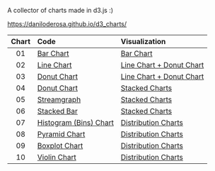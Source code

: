 A collector of charts made in d3.js :)

https://daniloderosa.github.io/d3_charts/

| Chart | Code                                                      | Visualization                                                                          |
| :---: | :-------------------------------------------------------- | :------------------------------------------------------------------------------------- |
|  01   | [Bar Chart](/docs/bar_chart/js/main.js)                   | [Bar Chart](https://daniloderosa.github.io/d3_charts/bar_chart/index.html)             |
|  02   | [Line Chart](/docs/line_chart_pie_chart/js/line-chart.js) | [Line Chart + Donut Chart](https://daniloderosa.github.io/d3_charts/line_chart_pie_chart/index.html) |
|  03   | [Donut Chart](/docs/line_chart_pie_chart/js/arcs.js)      | [Line Chart + Donut Chart](https://daniloderosa.github.io/d3_charts/line_chart_pie_chart/index.html) |
|  04   | [Donut Chart](/docs/stack_charts/js/donut-charts.js)      | [Stacked Charts](https://daniloderosa.github.io/d3_charts/stack_charts/index.html) |
|  05   | [Streamgraph](/docs/stack_charts/js/streamgraph.js)      | [Stacked Charts](https://daniloderosa.github.io/d3_charts/stack_charts/index.html) |
|  06   | [Stacked Bar](/docs/stack_charts/js/stacked-bars.js)      | [Stacked Charts](https://daniloderosa.github.io/d3_charts/stack_charts/index.html) |
|  07   | [Histogram (Bins) Chart](/docs/distribution_charts/js/histogram.js)      | [Distribution Charts](https://daniloderosa.github.io/d3_charts/distribution_charts/index.html) |
|  08   | [Pyramid Chart](/docs/distribution_charts/js/pyramid.js)      | [Distribution Charts](https://daniloderosa.github.io/d3_charts/distribution_charts/index.html) |
|  09   | [Boxplot Chart](/docs/distribution_charts/js/box-plot.js)      | [Distribution Charts](https://daniloderosa.github.io/d3_charts/distribution_charts/index.html) |
|  10   | [Violin Chart](/docs/distribution_charts/js/violin.js)      | [Distribution Charts](https://daniloderosa.github.io/d3_charts/distribution_charts/index.html) |
